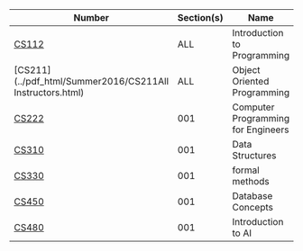| **Number** | **Section(s)** | **Name** | **Instructor** |
|------------|----------------|----------|----------------|
| [CS112](../pdf_html/Summer2016/CS112DobolyiK.html) | ALL | Introduction to Programming | Dobolyi, K |
| [CS211](../pdf_html/Summer2016/CS211All Instructors.html) | ALL | Object Oriented Programming | All Instructors, |
| [CS222](../pdf_html/Summer2016/CS222NordstromD.html) | 001 | Computer Programming for Engineers | Nordstrom, D |
| [CS310](../pdf_html/Summer2016/CS310KauffmanC.html) | 001 | Data Structures | Kauffman, C |
| [CS330](../pdf_html/Summer2016/CS330RichardsD.html) | 001 | formal methods | Richards, D |
| [CS450](../pdf_html/Summer2016/CS450MotroA.html) | 001 | Database Concepts | Motro, A |
| [CS480](../pdf_html/Summer2016/CS480DuricZ.html) | 001 | Introduction to AI | Duric, Z |
